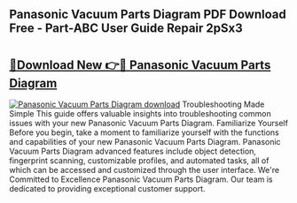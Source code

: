 ## Panasonic Vacuum Parts Diagram PDF Download Free - Part-ABC User Guide Repair 2pSx3

# <h2><a href="http://dfmc1h7.blite.top/?on=Panasonic+Vacuum+Parts+Diagram">🔗Download New 👉🔴 Panasonic Vacuum Parts Diagram</a></h2>

[![Panasonic Vacuum Parts Diagram download](https://i.imgur.com/lujVjoI.png)](http://dfmc1h7.blite.top/?on=Panasonic+Vacuum+Parts+Diagram)
Troubleshooting Made Simple This guide offers valuable insights into troubleshooting common issues with your new Panasonic Vacuum Parts Diagram. Familiarize Yourself Before you begin, take a moment to familiarize yourself with the functions and capabilities of your new Panasonic Vacuum Parts Diagram. Panasonic Vacuum Parts Diagram advanced features include object detection, fingerprint scanning, customizable profiles, and automated tasks, all of which can be accessed and customized through the user interface. We're Committed to Excellence Panasonic Vacuum Parts Diagram. Our team is dedicated to providing exceptional customer support.
